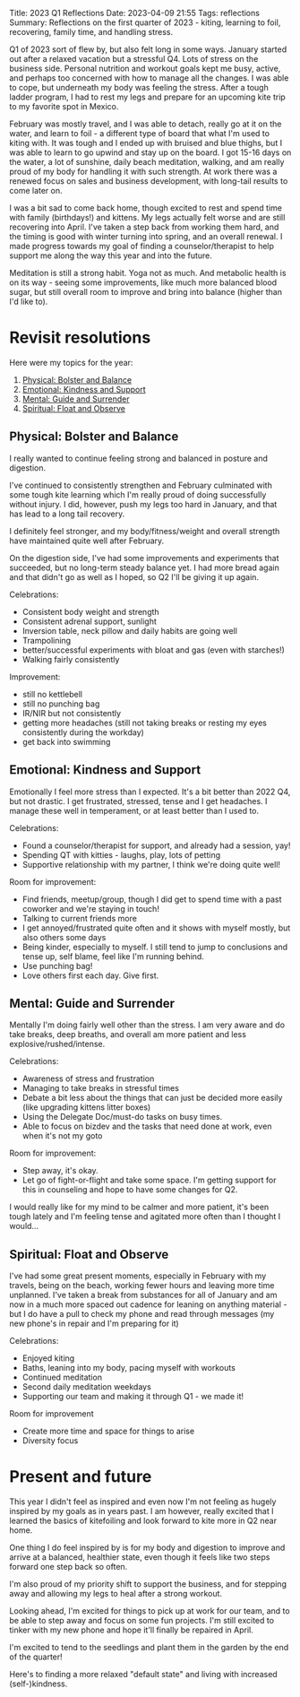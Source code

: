 Title: 2023 Q1 Reflections
Date: 2023-04-09 21:55
Tags: reflections
Summary: Reflections on the first quarter of 2023 - kiting, learning to foil, recovering, family time, and handling stress.

Q1 of 2023 sort of flew by, but also felt long in some ways. January started out after a relaxed vacation but a stressful Q4. Lots of stress on the business side. Personal nutrition and workout goals kept me busy, active, and perhaps too concerned with how to manage all the changes. I was able to cope, but underneath my body was feeling the stress. After a tough ladder program, I had to rest my legs and prepare for an upcoming kite trip to my favorite spot in Mexico.

February was mostly travel, and I was able to detach, really go at it on the water, and learn to foil - a different type of board that what I'm used to kiting with. It was tough and I ended up with bruised and blue thighs, but I was able to learn to go upwind and stay up on the board. I got 15-16 days on the water, a lot of sunshine, daily beach meditation, walking, and am really proud of my body for handling it with such strength. At work there was a renewed focus on sales and business development, with long-tail results to come later on.

I was a bit sad to come back home, though excited to rest and spend time with family (birthdays!) and kittens. My legs actually felt worse and are still recovering into April. I've taken a step back from working them hard, and the timing is good with winter turning into spring, and an overall renewal. I made progress towards my goal of finding a counselor/therapist to help support me along the way this year and into the future.

Meditation is still a strong habit. Yoga not as much. And metabolic health is on its way - seeing some improvements, like much more balanced blood sugar, but still overall room to improve and bring into balance (higher than I'd like to).

# Revisit resolutions

Here were my topics for the year:

1. [Physical: Bolster and Balance](#physical-bolster-and-balance)
2. [Emotional: Kindness and Support](#emotional-kindness-and-support)
3. [Mental: Guide and Surrender](#mental-guide-and-surrender)
4. [Spiritual: Float and Observe](#spiritual-float-and-observe)

## Physical: Bolster and Balance

I really wanted to continue feeling strong and balanced in posture and digestion.

I've continued to consistently strengthen and February culminated with some tough kite learning which I'm really proud of doing successfully without injury. I did, however, push my legs too hard in January, and that has lead to a long tail recovery.

I definitely feel stronger, and my body/fitness/weight and overall strength have maintained quite well after February.

On the digestion side, I've had some improvements and experiments that succeeded, but no long-term steady balance yet. I had more bread again and that didn't go as well as I hoped, so Q2 I'll be giving it up again.

Celebrations:

* Consistent body weight and strength
* Consistent adrenal support, sunlight
* Inversion table, neck pillow and daily habits are going well
* Trampolining
* better/successful experiments with bloat and gas (even with starches!)
* Walking fairly consistently


Improvement:

* still no kettlebell
* still no punching bag
* IR/NIR but not consistently
* getting more headaches (still not taking breaks or resting my eyes consistently during the workday)
* get back into swimming


## Emotional: Kindness and Support

Emotionally I feel more stress than I expected. It's a bit better than 2022 Q4, but not drastic. I get frustrated, stressed, tense and I get headaches. I manage these well in temperament, or at least better than I used to.

Celebrations:

* Found a counselor/therapist for support, and already had a session, yay!
* Spending QT with kitties - laughs, play, lots of petting
* Supportive relationship with my partner, I think we're doing quite well!

Room for improvement:

* Find friends, meetup/group, though I did get to spend time with a past coworker and we're staying in touch!
* Talking to current friends more
* I get annoyed/frustrated quite often and it shows with myself mostly, but also others some days
* Being kinder, especially to myself. I still tend to jump to conclusions and tense up, self blame, feel like I'm running behind.
* Use punching bag!
* Love others first each day. Give first.

## Mental: Guide and Surrender

Mentally I'm doing fairly well other than the stress. I am very aware and do take breaks, deep breaths, and overall am more patient and less explosive/rushed/intense.

Celebrations:

* Awareness of stress and frustration
* Managing to take breaks in stressful times
* Debate a bit less about the things that can just be decided more easily (like upgrading kittens litter boxes)
* Using the Delegate Doc/must-do tasks on busy times.
* Able to focus on bizdev and the tasks that need done at work, even when it's not my goto

Room for improvement:

* Step away, it's okay.
* Let go of fight-or-flight and take some space. I'm getting support for this in counseling and hope to have some changes for Q2.

I would really like for my mind to be calmer and more patient, it's been tough lately and I'm feeling tense and agitated more often than I thought I would...

## Spiritual: Float and Observe

I've had some great present moments, especially in February with my travels, being on the beach, working fewer hours and leaving more time unplanned. I've taken a break from substances for all of January and am now in a much more spaced out cadence for leaning on anything material - but I do have a pull to check my phone and read through messages (my new phone's in repair and I'm preparing for it)

Celebrations:

* Enjoyed kiting
* Baths, leaning into my body, pacing myself with workouts
* Continued meditation
* Second daily meditation weekdays
* Supporting our team and making it through Q1 - we made it!

Room for improvement

* Create more time and space for things to arise
* Diversity focus


# Present and future

This year I didn't feel as inspired and even now I'm not feeling as hugely inspired by my goals as in years past. I am however, really excited that I learned the basics of kitefoiling and look forward to kite more in Q2 near home.

One thing I do feel inspired by is for my body and digestion to improve and arrive at a balanced, healthier state, even though it feels like two steps forward one step back so often.

I'm also proud of my priority shift to support the business, and for stepping away and allowing my legs to heal after a strong workout.

Looking ahead, I'm excited for things to pick up at work for our team, and to be able to step away and focus on some fun projects. I'm still excited to tinker with my new phone and hope it'll finally be repaired in April.

I'm excited to tend to the seedlings and plant them in the garden by the end of the quarter!

Here's to finding a more relaxed "default state" and living with increased (self-)kindness.
